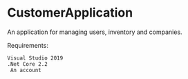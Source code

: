 # CustomerApplication

  An application for managing users, inventory and companies.
  
  Requirements:
    
    Visual Studio 2019
    .Net Core 2.2
     An account 

